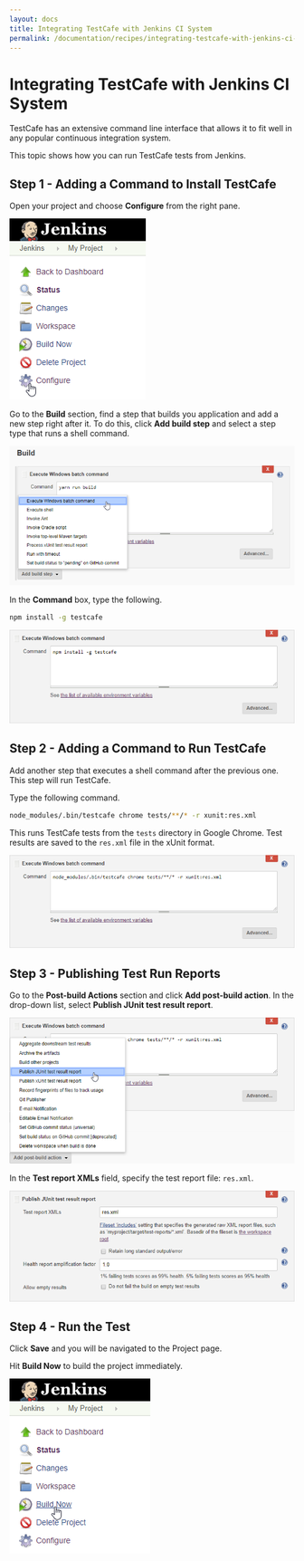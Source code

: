 ```yaml
---
layout: docs
title: Integrating TestCafe with Jenkins CI System
permalink: /documentation/recipes/integrating-testcafe-with-jenkins-ci-system.html
---
```

# Integrating TestCafe with Jenkins CI System

TestCafe has an extensive command line interface that allows it to fit well in any popular continuous integration system.

This topic shows how you can run TestCafe tests from Jenkins.

## Step 1 - Adding a Command to Install TestCafe

Open your project and choose **Configure** from the right pane.

![Click the Configure Button](../../images/jenkins/project-configure.png)

Go to the **Build** section, find a step that builds you application and add a new step right after it. To do this, click **Add build step** and select a step type that runs a shell command.

![Add a Batch Command](../../images/jenkins/add-batch-command.png)

In the **Command** box, type the following.

```sh
npm install -g testcafe
```

![npm install Command](../../images/jenkins/npm-install-command.png)

## Step 2 - Adding a Command to Run TestCafe

Add another step that executes a shell command after the previous one. This step will run TestCafe.

Type the following command.

```sh
node_modules/.bin/testcafe chrome tests/**/* -r xunit:res.xml
```

This runs TestCafe tests from the `tests` directory in Google Chrome. Test results are saved to the `res.xml` file in the xUnit format.

![Run Tests Command](../../images/jenkins/run-tests-command.png)

## Step 3 - Publishing Test Run Reports

Go to the **Post-build Actions** section and click **Add post-build action**. In the drop-down list, select **Publish JUnit test result report**.

![Adding a Post-Build Action](../../images/jenkins/add-post-build-action.png)

In the **Test report XMLs** field, specify the test report file: `res.xml`.

![Publishing Test Report](../../images/jenkins/publish-test-report.png)

## Step 4 - Run the Test

Click **Save** and you will be navigated to the Project page.

Hit **Build Now** to build the project immediately.

![Click the Build Now Button](../../images/jenkins/project-build-now.png)
